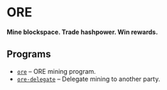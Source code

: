 # ORE

**Mine blockspace. Trade hashpower. Win rewards.**

## Programs
- [`ore`](ore/README.md.rs) – ORE mining program.
- [`ore-delegate`](ore-delegate/README.md.rs) – Delegate mining to another party.
